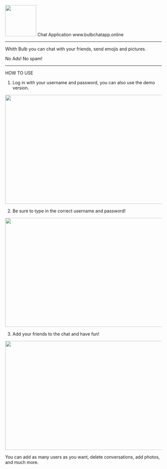 
<img src="https://user-images.githubusercontent.com/116014222/211022390-b448add2-d063-42d8-bd15-8f7559705119.png" width="100" height="100"> 
Chat Application
www.bulbchatapp.online

____________________________________________________________________________________________________________________



Whith Bulb you can chat with your friends, send emojis and pictures. 



No Ads! No spam!

________________________________________________________________________________________________________________________

HOW TO USE

1. Log in with your username and password, you can also use the demo version. 


<img src="https://user-images.githubusercontent.com/116014222/211023271-0a0fc634-ff55-4f26-9c66-be0559e2a0ae.png" width="550" height="350"> 








2. Be sure to type in the correct username and password!

<img src="https://user-images.githubusercontent.com/116014222/211023354-f20d2a8a-410c-405c-877c-3f8029920f7b.png" width="550" height="350">



3. Add your friends to the chat and have fun!

<img src="https://user-images.githubusercontent.com/116014222/211023886-33329a66-a51a-4484-821e-aac8896f5e01.png" width="550" height="350">


You can add as many users as you want, delete conversations, add photos, and much more. 
